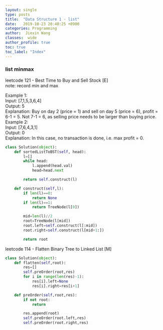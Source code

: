 ```yaml
---
layout: single
type: posts
title:  "Data Structure 1 - list"
date:   2019-10-23 20:48:25 +0900
categories: Programming
author:  Jiexin Wang
classes:  wide
author_profile: true
toc: true
toc_label: "Index"
---
```


### list minmax

leetcode 121 - Best Time to Buy and Sell Stock [E] <br/>
note: record min and max <br/>

Example 1: <br/>
Input: [7,1,5,3,6,4] <br/>
Output: 5 <br/>
Explanation: Buy on day 2 (price = 1) and sell on day 5 (price = 6), profit = 6-1 = 5. Not 7-1 = 6, as selling price needs to be larger than buying price. <br/>
Example 2: <br/>
Input: [7,6,4,3,1] <br/>
Output: 0 <br/>
Explanation: In this case, no transaction is done, i.e. max profit = 0. <br/>


```python      
class Solution(object):
    def sortedListToBST(self, head):
        l=[]
        while head:
            l.append(head.val)
            head=head.next

        return self.construct(l)

    def construct(self,l):      
        if len(l)==0:
            return None
        if len(l)==1:
            return TreeNode(l[0])

        mid=len(l)//2
        root=TreeNode(l[mid])
        root.left=self.construct(l[:mid])
        root.right=self.construct(l[mid+1:])

        return root
```

leetcode 114 - Flatten Binary Tree to Linked List [M]

```python      
class Solution(object):
    def flatten(self,root):
        res=[]
        self.preOrder(root,res)
        for i in range(len(res)-1):
            res[i].left=None
            res[i].right=res[i+1]

    def preOrder(self,root,res):
        if not root:
            return

        res.append(root)
        self.preOrder(root.left,res)
        self.preOrder(root.right,res)
```
